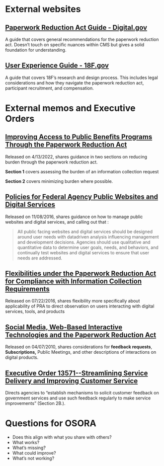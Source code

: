 # External websites

## **[Paperwork Reduction Act Guide - Digital.gov](https://pra.digital.gov/)**

A guide that covers general recommendations for the paperwork reduction act. Doesn’t touch on specific nuances within CMS but gives a solid foundation for understanding.

## **[User Experience Guide - 18F.gov](https://ux-guide.18f.gov/research/legal/#the-paperwork-reduction-act-of-1995)**

A guide that covers 18F’s research and design process. This includes legal considerations and how they navigate the paperwork reduction act, participant recruitment, and compensation.



# External memos  and Executive Orders

## **[Improving Access to Public Benefits Programs Through the Paperwork Reduction Act](https://www.whitehouse.gov/wp-content/uploads/2022/04/M-22-10.pdf)**

Released on 4/13/2022, shares guidance in two sections on reducing burden through the paperwork reduction act. 

**Section 1** covers assessing the burden of an information collection request

**Section 2** covers minimizing burden where possible.



## [Policies for Federal Agency Public Websites and Digital Services](https://www.whitehouse.gov/wp-content/uploads/legacy_drupal_files/omb/memoranda/2017/m-17-06.pdf) 

Released on 11/08/2016, shares guidance on how to manage public websites and digital services, and calling out that :

> All public facing websites and digital services should be designed around user needs with datadriven analysis influencing management and development decisions. Agencies should use qualitative and quantitative data to determine user goals, needs, and behaviors, and continually test websites and digital services to ensure that user needs are addressed.



## [Flexibilities under the Paperwork Reduction Act for Compliance with Information Collection Requirements](https://www.whitehouse.gov/wp-content/uploads/legacy_drupal_files/omb/inforeg/inforeg/pra_flexibilities_memo_7_22_16_finalI.pdf)

Released on 07/22/2016, shares flexibility more specifically about applicability of PRA to direct observation on users interacting with digital services, tools, and products 



## [Social Media, Web-Based Interactive Technologies and the Paperwork Reduction Act](https://obamawhitehouse.archives.gov/sites/default/files/omb/assets/inforeg/SocialMediaGuidance_04072010.pdf)

Released on 04/07/2010, shares considerations for **feedback requests**, **Subscriptions,** Public Meetings, and other descriptions of interactions on digital products.



## [Executive Order 13571--Streamlining Service Delivery and Improving Customer Service](https://obamawhitehouse.archives.gov/the-press-office/2011/04/27/executive-order-13571-streamlining-service-delivery-and-improving-custom)

Directs agencies to “establish mechanisms to solicit customer feedback on government services and use such feedback regularly to make service improvements” (Section 2B.).



# Questions for OSORA

- Does this align with what you share with others?
- What works?
- What’s missing?
- What could improve?
- What’s not working?


